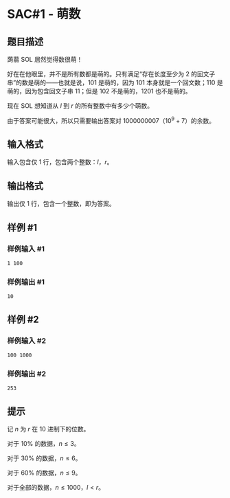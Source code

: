 # SAC#1 - 萌数

## 题目描述

蒟蒻 SOL 居然觉得数很萌！

好在在他眼里，并不是所有数都是萌的。只有满足“存在长度至少为 $2$ 的回文子串”的数是萌的——也就是说，$101$ 是萌的，因为 $101$ 本身就是一个回文数；$110$ 是萌的，因为包含回文子串 $11$；但是 $102$ 不是萌的，$1201$ 也不是萌的。

现在 SOL 想知道从 $l$ 到 $r$ 的所有整数中有多少个萌数。

由于答案可能很大，所以只需要输出答案对 $1000000007$（$10^9+7$）的余数。

## 输入格式

输入包含仅 $1$ 行，包含两个整数：$l$，$r$。

## 输出格式

输出仅 $1$ 行，包含一个整数，即为答案。


## 样例 #1

### 样例输入 #1
```
1 100
```

### 样例输出 #1

```
10
```

## 样例 #2

### 样例输入 #2
```
100 1000
```

### 样例输出 #2

```
253
```

## 提示

记 $n$ 为 $r$ 在 $10$ 进制下的位数。

对于 $10\%$ 的数据，$n \le 3$。

对于 $30\%$ 的数据，$n \le 6$。

对于 $60\%$ 的数据，$n \le 9$。

对于全部的数据，$n \le 1000$，$l < r$。
